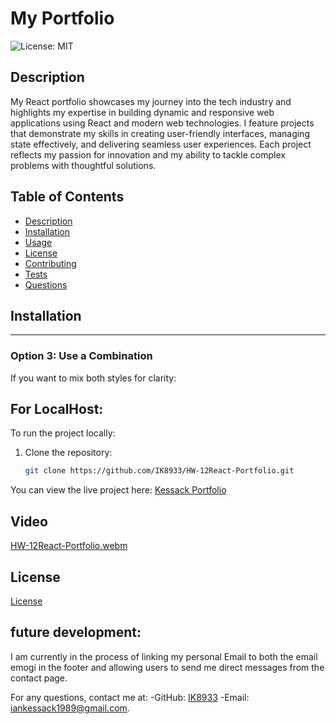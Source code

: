 # My Portfolio

![License: MIT](https://img.shields.io/badge/License-MIT-yellow.svg)

## Description

My React portfolio showcases my journey into the tech industry and highlights my expertise in building dynamic and responsive web applications using React and modern web technologies. I feature projects that demonstrate my skills in creating user-friendly interfaces, managing state effectively, and delivering seamless user experiences. Each project reflects my passion for innovation and my ability to tackle complex problems with thoughtful solutions.

## Table of Contents

- [Description](#description)
- [Installation](#installation)
- [Usage](#usage)
- [License](#license)
- [Contributing](#contributing)
- [Tests](#tests)
- [Questions](#questions)

## Installation

---

### Option 3: **Use a Combination**
If you want to mix both styles for clarity:

## For LocalHost:
To run the project locally:

1. Clone the repository:
   ```bash
   git clone https://github.com/IK8933/HW-12React-Portfolio.git

You can view the live project here: [Kessack Portfolio](https://kessack-portfolio.netlify.app/)

## Video

[HW-12React-Portfolio.webm](https://github.com/user-attachments/assets/3ee7c8a9-8c24-42ef-984a-d95333676ddf)


## License

[License](https://opensource.org/licenses/MIT)

## future development:
I am currently in the process of linking my personal Email to both the email emogi in the footer and allowing users to send me direct messages from the contact page. 

For any questions, contact me at:
-GitHub: [IK8933](https://github.com/IK8933)
-Email: [iankessack1989@gmail.com](mailto:iankessack1989@gmail.com).
